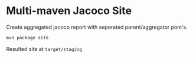 # Multi-maven Jacoco Site

Create aggregated jacoco report with seperated parent/aggregator pom's.

```bash
mvn package site
```
Resulted site at `target/staging`